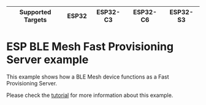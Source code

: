 | Supported Targets | ESP32 | ESP32-C3 | ESP32-C6 | ESP32-S3 |
| ----------------- | ----- | -------- | -------- | -------- |

ESP BLE Mesh Fast Provisioning Server example
========================

This example shows how a BLE Mesh device functions as a Fast Provisioning Server.

Please check the [tutorial](tutorial/BLE_Mesh_Fast_Prov_Server_Example_Walkthrough.md) for more information about this example.
